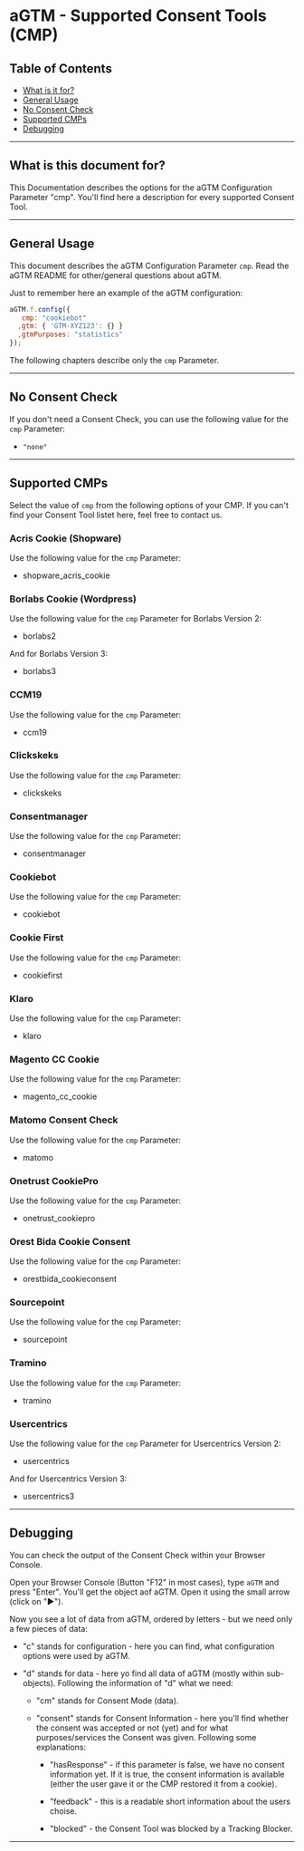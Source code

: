 # aGTM - Supported Consent Tools (CMP)

## Table of Contents

- [What is it for?](#what-is-this-document-it-for)
- [General Usage](#general-usage)
- [No Consent Check](#no-consent-check)
- [Supported CMPs](#supported-cmps)
- [Debugging](#debugging)

---

## What is this document for?

This Documentation describes the options for the aGTM Configuration Parameter "cmp".
You'll find here a description for every supported Consent Tool.

---

## General Usage

This document describes the aGTM Configuration Parameter `cmp`. Read the aGTM README for other/general questions about aGTM.

Just to remember here an example of the aGTM configuration:

```javascript
aGTM.f.config({
   cmp: "cookiebot"
  ,gtm: { 'GTM-XYZ123': {} }
  ,gtmPurposes: "statistics"
});
```

The following chapters describe only the `cmp` Parameter.

---

## No Consent Check

If you don't need a Consent Check, you can use the following value for the `cmp` Parameter:

- `"none"`

---

## Supported CMPs

Select the value of `cmp` from the following options of your CMP.
If you can't find your Consent Tool listet here, feel free to contact us.

### Acris Cookie (Shopware)

Use the following value for the `cmp` Parameter:

- shopware_acris_cookie

### Borlabs Cookie (Wordpress)

Use the following value for the `cmp` Parameter for Borlabs Version 2:

- borlabs2

And for Borlabs Version 3:

- borlabs3

### CCM19

Use the following value for the `cmp` Parameter:

- ccm19

### Clickskeks

Use the following value for the `cmp` Parameter:

- clickskeks

### Consentmanager

Use the following value for the `cmp` Parameter:

- consentmanager

### Cookiebot

Use the following value for the `cmp` Parameter:

- cookiebot

### Cookie First

Use the following value for the `cmp` Parameter:

- cookiefirst

### Klaro

Use the following value for the `cmp` Parameter:

- klaro

### Magento CC Cookie

Use the following value for the `cmp` Parameter:

- magento_cc_cookie

### Matomo Consent Check

Use the following value for the `cmp` Parameter:

- matomo

### Onetrust CookiePro

Use the following value for the `cmp` Parameter:

- onetrust_cookiepro

### Orest Bida Cookie Consent

Use the following value for the `cmp` Parameter:

- orestbida_cookieconsent

### Sourcepoint

Use the following value for the `cmp` Parameter:

- sourcepoint

### Tramino

Use the following value for the `cmp` Parameter:

- tramino

### Usercentrics

Use the following value for the `cmp` Parameter for Usercentrics Version 2:

- usercentrics

And for Usercentrics Version 3:

- usercentrics3

---

## Debugging

You can check the output of the Consent Check within your Browser Console.

Open your Browser Console (Button "F12" in most cases), type `aGTM` and press "Enter".
You'll get the object aof aGTM. Open it using the small arrow (click on "►").

Now you see a lot of data from aGTM, ordered by letters - but we need only a few pieces of data:

- "c" stands for configuration - here you can find, what configuration options were used by aGTM.

- "d" stands for data - here yo find all data of aGTM (mostly within sub-objects).
  Following the information of "d" what we need:
  
  - "cm" stands for Consent Mode (data).
  
  - "consent" stands for Consent Information - here you'll find whether the consent was accepted or not (yet) and for what purposes/services the Consent was given.
    Following some explanations:
    
    - "hasResponse" - if this parameter is false, we have no consent information yet. If it is true, the consent information is available (either the user gave it or the CMP restored it from a cookie).
    
    - "feedback" - this is a readable short information about the users choise.
    
    - "blocked" - the Consent Tool was blocked by a Tracking Blocker.

---
